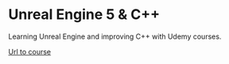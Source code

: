 # Unreal Engine 5 & C++

Learning Unreal Engine and improving C++ with Udemy courses.

[Url to course](https://www.udemy.com/course/unrealcourse/)
